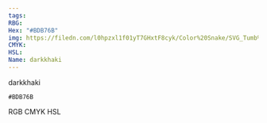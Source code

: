 ```yaml
---
tags:
RBG:
Hex: "#BDB76B"
img: https://filedn.com/l0hpzxl1f01yT7GHxtF8cyk/Color%20Snake/SVG_Tumb%20Mass%20No%20Name/#BDB76B.svg
CMYK:
HSL:
Name: darkkhaki
---
```

darkkhaki
```palette
#BDB76B
```
RGB
CMYK
HSL